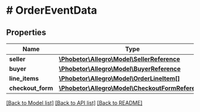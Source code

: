 # # OrderEventData

## Properties

Name | Type | Description | Notes
------------ | ------------- | ------------- | -------------
**seller** | [**\Phobetor\Allegro\Model\SellerReference**](SellerReference.md) |  |
**buyer** | [**\Phobetor\Allegro\Model\BuyerReference**](BuyerReference.md) |  |
**line_items** | [**\Phobetor\Allegro\Model\OrderLineItem[]**](OrderLineItem.md) |  |
**checkout_form** | [**\Phobetor\Allegro\Model\CheckoutFormReference**](CheckoutFormReference.md) |  | [optional]

[[Back to Model list]](../../README.md#models) [[Back to API list]](../../README.md#endpoints) [[Back to README]](../../README.md)
